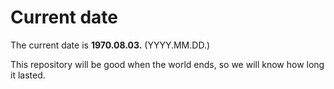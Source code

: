 # Current date

The current date is **1970.08.03.** (YYYY.MM.DD.)

This repository will be good when the world ends, so we will know how long it lasted.